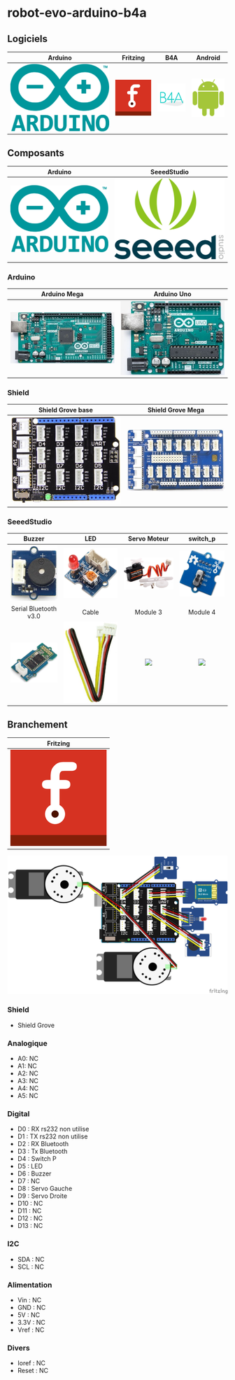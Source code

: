 # robot-evo-arduino-b4a

## Logiciels
| Arduino | Fritzing | B4A | Android |
| :-----: | :------: | :-----: | :---------: |
| ![](/icone/Arduino.png) | ![](/icone/Fritzing.png) | ![](/icone/B4A.png) | ![](/icone/Android.png) |

## Composants
| Arduino | SeeedStudio |
| :-----: | :------: |
| ![](/icone/Arduino.png) | ![](/icone/Seeed_Studio.png) |

### Arduino
| Arduino Mega  | Arduino Uno |
| :-------------: | :-------------: |
| ![](/composants/Arduino%20Mega.jpg) | ![](/composants/Arduino%20Uno.jpg) | 

### Shield
| Shield Grove base | Shield Grove Mega |
| :-------------: | :-------------: |
| ![](/composants/SeeedStudio/Shield_Grove_Base.png) | ![](/composants/SeeedStudio/Shield_Grove_Mega.jpg) |

### SeeedStudio
| Buzzer | LED | Servo Moteur | switch_p|
| :-------------: | :-------------: | :-------------: | :-------------: |
| ![](/composants/SeeedStudio/Grove_Buzzer.jpg) | ![](/composants/SeeedStudio/Grove_LED.jpg) | ![](/composants/SeeedStudio/Grove_Servo.jpg) | ![](/composants/SeeedStudio/Grove_switch_p.jpg) |
| Serial Bluetooth v3.0 | Cable| Module 3 | Module 4|
| ![](/composants/SeeedStudio/Grove_Serial_Bluetooth_v3.0.jpg) | ![](/composants/SeeedStudio/Grove_Cable.jpg) | ![](/composants/SeeedStudio/Grove_) | ![](/composants/SeeedStudio/Grove_) |

## Branchement
| Fritzing |
| :-------------: |
| ![](/icone/Fritzing.png) |

![](/fritzing/Untitled_Sketch.png)

### Shield
* Shield Grove

### Analogique
* A0: NC
* A1: NC
* A2: NC
* A3: NC
* A4: NC
* A5: NC

### Digital
* D0 : RX rs232 non utilise
* D1 : TX rs232 non utilise
* D2 : RX Bluetooth
* D3 : Tx Bluetooth
* D4 : Switch P
* D5 : LED
* D6 : Buzzer
* D7 : NC
* D8 : Servo Gauche
* D9 : Servo Droite
* D10 : NC
* D11 : NC
* D12 : NC
* D13 : NC 

### I2C
* SDA : NC
* SCL : NC

### Alimentation
* Vin : NC
* GND : NC
* 5V : NC
* 3.3V : NC
* Vref : NC

### Divers 
* Ioref : NC
* Reset : NC
